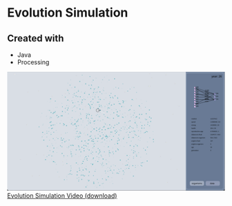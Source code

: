 # Evolution Simulation

## Created with 
- Java
- Processing

![Evolution Simulation Picture](https://github.com/c25tc/EvolutionSimulation/blob/master/Screen%20Shot%202023-02-23%20at%2010.02.18%20AM.png?raw=true)
[Evolution Simulation Video (download)](https://github.com/c25tc/EvolutionSimulation/blob/master/Video%20Example.mov?raw=true)
